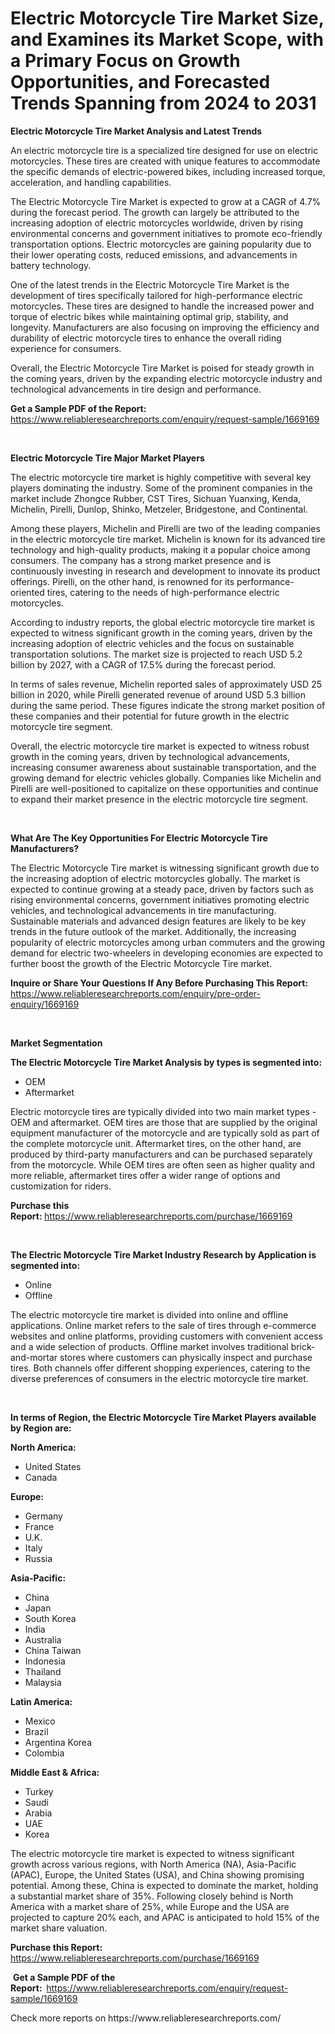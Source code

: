 <p><h1>Electric Motorcycle Tire Market Size, and Examines its Market Scope, with a Primary Focus on Growth Opportunities, and Forecasted Trends Spanning from 2024 to 2031</h1></p><p><strong>Electric Motorcycle Tire Market Analysis and Latest Trends</strong></p>
<p><p>An electric motorcycle tire is a specialized tire designed for use on electric motorcycles. These tires are created with unique features to accommodate the specific demands of electric-powered bikes, including increased torque, acceleration, and handling capabilities.</p><p>The Electric Motorcycle Tire Market is expected to grow at a CAGR of 4.7% during the forecast period. The growth can largely be attributed to the increasing adoption of electric motorcycles worldwide, driven by rising environmental concerns and government initiatives to promote eco-friendly transportation options. Electric motorcycles are gaining popularity due to their lower operating costs, reduced emissions, and advancements in battery technology.</p><p>One of the latest trends in the Electric Motorcycle Tire Market is the development of tires specifically tailored for high-performance electric motorcycles. These tires are designed to handle the increased power and torque of electric bikes while maintaining optimal grip, stability, and longevity. Manufacturers are also focusing on improving the efficiency and durability of electric motorcycle tires to enhance the overall riding experience for consumers.</p><p>Overall, the Electric Motorcycle Tire Market is poised for steady growth in the coming years, driven by the expanding electric motorcycle industry and technological advancements in tire design and performance.</p></p>
<p><strong>Get a Sample PDF of the Report:&nbsp;</strong> <a href="https://www.reliableresearchreports.com/enquiry/request-sample/1669169">https://www.reliableresearchreports.com/enquiry/request-sample/1669169</a></p>
<p>&nbsp;</p>
<p><strong>Electric Motorcycle Tire Major Market Players</strong></p>
<p><p>The electric motorcycle tire market is highly competitive with several key players dominating the industry. Some of the prominent companies in the market include Zhongce Rubber, CST Tires, Sichuan Yuanxing, Kenda, Michelin, Pirelli, Dunlop, Shinko, Metzeler, Bridgestone, and Continental.</p><p>Among these players, Michelin and Pirelli are two of the leading companies in the electric motorcycle tire market. Michelin is known for its advanced tire technology and high-quality products, making it a popular choice among consumers. The company has a strong market presence and is continuously investing in research and development to innovate its product offerings. Pirelli, on the other hand, is renowned for its performance-oriented tires, catering to the needs of high-performance electric motorcycles.</p><p>According to industry reports, the global electric motorcycle tire market is expected to witness significant growth in the coming years, driven by the increasing adoption of electric vehicles and the focus on sustainable transportation solutions. The market size is projected to reach USD 5.2 billion by 2027, with a CAGR of 17.5% during the forecast period.</p><p>In terms of sales revenue, Michelin reported sales of approximately USD 25 billion in 2020, while Pirelli generated revenue of around USD 5.3 billion during the same period. These figures indicate the strong market position of these companies and their potential for future growth in the electric motorcycle tire segment.</p><p>Overall, the electric motorcycle tire market is expected to witness robust growth in the coming years, driven by technological advancements, increasing consumer awareness about sustainable transportation, and the growing demand for electric vehicles globally. Companies like Michelin and Pirelli are well-positioned to capitalize on these opportunities and continue to expand their market presence in the electric motorcycle tire segment.</p></p>
<p>&nbsp;</p>
<p><strong>What Are The Key Opportunities For Electric Motorcycle Tire Manufacturers?</strong></p>
<p><p>The Electric Motorcycle Tire market is witnessing significant growth due to the increasing adoption of electric motorcycles globally. The market is expected to continue growing at a steady pace, driven by factors such as rising environmental concerns, government initiatives promoting electric vehicles, and technological advancements in tire manufacturing. Sustainable materials and advanced design features are likely to be key trends in the future outlook of the market. Additionally, the increasing popularity of electric motorcycles among urban commuters and the growing demand for electric two-wheelers in developing economies are expected to further boost the growth of the Electric Motorcycle Tire market.</p></p>
<p><strong>Inquire or Share Your Questions If Any Before Purchasing This Report:</strong> <a href="https://www.reliableresearchreports.com/enquiry/pre-order-enquiry/1669169">https://www.reliableresearchreports.com/enquiry/pre-order-enquiry/1669169</a></p>
<p>&nbsp;</p>
<p><strong>Market Segmentation</strong></p>
<p><strong>The Electric Motorcycle Tire Market Analysis by types is segmented into:</strong></p>
<p><ul><li>OEM</li><li>Aftermarket</li></ul></p>
<p><p>Electric motorcycle tires are typically divided into two main market types - OEM and aftermarket. OEM tires are those that are supplied by the original equipment manufacturer of the motorcycle and are typically sold as part of the complete motorcycle unit. Aftermarket tires, on the other hand, are produced by third-party manufacturers and can be purchased separately from the motorcycle. While OEM tires are often seen as higher quality and more reliable, aftermarket tires offer a wider range of options and customization for riders.</p></p>
<p><strong>Purchase this Report:&nbsp;</strong><a href="https://www.reliableresearchreports.com/purchase/1669169">https://www.reliableresearchreports.com/purchase/1669169</a></p>
<p>&nbsp;</p>
<p><strong>The Electric Motorcycle Tire Market Industry Research by Application is segmented into:</strong></p>
<p><ul><li>Online</li><li>Offline</li></ul></p>
<p><p>The electric motorcycle tire market is divided into online and offline applications. Online market refers to the sale of tires through e-commerce websites and online platforms, providing customers with convenient access and a wide selection of products. Offline market involves traditional brick-and-mortar stores where customers can physically inspect and purchase tires. Both channels offer different shopping experiences, catering to the diverse preferences of consumers in the electric motorcycle tire market.</p></p>
<p>&nbsp;</p>
<p><strong>In terms of Region, the Electric Motorcycle Tire Market Players available by Region are:</strong></p>
<p>
    <p> <strong> North America: </strong>
        <ul>
            <li>United States</li>
            <li>Canada</li>
        </ul>
        </p> 
    <p> <strong> Europe: </strong>
        <ul>
            <li>Germany</li>
            <li>France</li>
            <li>U.K.</li>
            <li>Italy</li>
            <li>Russia</li>
        </ul>
        </p> 
    <p> <strong> Asia-Pacific: </strong>
        <ul>
            <li>China</li>
            <li>Japan</li>
            <li>South Korea</li>
            <li>India</li>
            <li>Australia</li>
            <li>China Taiwan</li>
            <li>Indonesia</li>
            <li>Thailand</li>
            <li>Malaysia</li>
        </ul>
        </p> 
    <p> <strong> Latin America: </strong>
        <ul>
            <li>Mexico</li>
            <li>Brazil</li>
            <li>Argentina Korea</li>
            <li>Colombia</li>
        </ul>
        </p> 
    <p> <strong> Middle East & Africa: </strong>
        <ul>
            <li>Turkey</li>
            <li>Saudi</li>
            <li>Arabia</li>
            <li>UAE</li>
            <li>Korea</li>
        </ul>
    </p>
    </p>
<p><p>The electric motorcycle tire market is expected to witness significant growth across various regions, with North America (NA), Asia-Pacific (APAC), Europe, the United States (USA), and China showing promising potential. Among these, China is expected to dominate the market, holding a substantial market share of 35%. Following closely behind is North America with a market share of 25%, while Europe and the USA are projected to capture 20% each, and APAC is anticipated to hold 15% of the market share valuation.</p></p>
<p><strong>Purchase this Report: </strong><a href="https://www.reliableresearchreports.com/purchase/1669169">https://www.reliableresearchreports.com/purchase/1669169</a></p>
<p>&nbsp;<strong>Get a Sample PDF of the Report:&nbsp;&nbsp;</strong><a href="https://www.reliableresearchreports.com/enquiry/request-sample/1669169">https://www.reliableresearchreports.com/enquiry/request-sample/1669169</a></p>
<p><strong></strong></p>
<p>Check more reports on https://www.reliableresearchreports.com/</p>